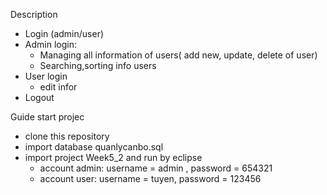 Description
- Login (admin/user)
- Admin login: 
  + Managing all information of users( add new, update, delete of user)
  + Searching,sorting info users
- User login
  + edit infor
- Logout
 
 Guide start projec
- clone this repository
- import database quanlycanbo.sql
- import project Week5_2 and run by eclipse
    + account admin: username = admin , password = 654321
    + account user:  username = tuyen, password = 123456
